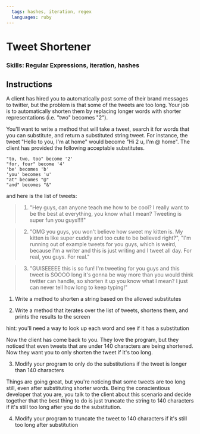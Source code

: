 ```yaml
---
  tags: hashes, iteration, regex
  languages: ruby
---
```


# Tweet Shortener

### Skills: Regular Expressions, iteration, hashes

## Instructions

A client has hired you to automatically post some of their brand messages to twitter, but the problem is that some of the tweets are too long. Your job is to automatically shorten them by replacing longer words with shorter representations (i.e. "two" becomes "2").

You'll want to write a method that will take a tweet, search it for words that you can substitute, and return a substituted string tweet. For instance, the tweet "Hello to you, I'm at home" would become "Hi 2 u, I'm @ home". The client has provided the following acceptable substitutes.

```
"to, two, too" become '2' 
"for, four" become '4'
'be' becomes 'b'
'you' becomes 'u'
"at" becomes "@" 
"and" becomes "&"
```

and here is the list of tweets:

  >1. "Hey guys, can anyone teach me how to be cool? I really want to be the best at everything, you know what I mean? Tweeting is super fun you guys!!!!"

  >2. "OMG you guys, you won't believe how sweet my kitten is. My kitten is like super cuddly and too cute to be believed right?",
  "I'm running out of example tweets for you guys, which is weird, because I'm a writer and this is just writing and I tweet all day. For real, you guys. For real."

  >3. "GUISEEEEE this is so fun! I'm tweeting for you guys and this tweet is SOOOO long it's gonna be way more than you would think twitter can handle, so shorten it up you know what I mean? I just can never tell how long to keep typing!"

  1. Write a method to shorten a string based on the allowed substitutes

  2. Write a method that iterates over the list of tweets, shortens them, and prints the results to the screen

hint: you'll need a way to look up each word and see if it has a substitution

Now the client has come back to you. They love the program, but they noticed that even tweets that are under 140 characters are being shortened. Now they want you to only shorten the tweet if it's too long.
  
  3. Modify your program to only do the substitutions if the tweet is longer than 140 characters

Things are going great, but you're noticing that some tweets are too long still, even after substituting shorter words. Being the conscientious developer that you are, you talk to the client about this scenario and decide together that the best thing to do is just truncate the string to 140 characters if it's still too long after you do the substitution.
  
  4. Modify your program to truncate the tweet to 140 characters if it's still too long after substitution
